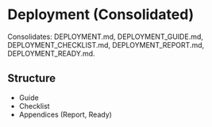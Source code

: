 # Deployment (Consolidated)

Consolidates: DEPLOYMENT.md, DEPLOYMENT_GUIDE.md, DEPLOYMENT_CHECKLIST.md, DEPLOYMENT_REPORT.md, DEPLOYMENT_READY.md.

## Structure

- Guide
- Checklist
- Appendices (Report, Ready)
